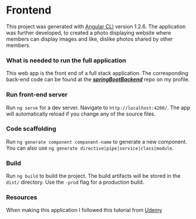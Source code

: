 # Frontend

This project was generated with [Angular CLI](https://github.com/angular/angular-cli) version 1.2.6.
The application was further developed, to created a photo displaying website where members can display images and like, dislike photos shared by other members. 

### What is needed to run the full application

This web app is the front end of a full stack application. The corresponding back-end code can be found at the ***[springBootBackend](https://github.com/seaniemc/springBootBackend)*** repo on my profile. 

### Run front-end server

Run `ng serve` for a dev server. Navigate to `http://localhost:4200/`. The app will automatically reload if you change any of the source files.

### Code scaffolding

Run `ng generate component component-name` to generate a new component. You can also use `ng generate directive|pipe|service|class|module`.

### Build

Run `ng build` to build the project. The build artifacts will be stored in the `dist/` directory. Use the `-prod` flag for a production build.

### Resources
When making this application I followed this tutorial from [Udemy](https://www.udemy.com/build-a-web-app-with-spring-boot-and-angular-2/learn/v4/overview)

